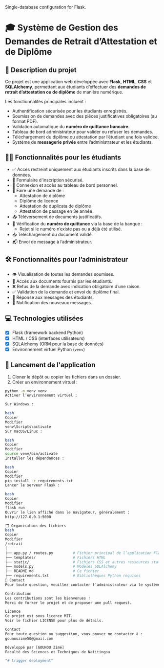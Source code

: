  
Single-database configuration for Flask.
# 🎓 Système de Gestion des Demandes de Retrait d’Attestation et de Diplôme

## 📌 Description du projet

Ce projet est une application web développée avec **Flask**, **HTML**, **CSS** et **SQLAlchemy**, permettant aux étudiants d’effectuer des **demandes de retrait d’attestation ou de diplôme** de manière numérique.

Les fonctionnalités principales incluent :
- Authentification sécurisée pour les étudiants enregistrés.
- Soumission de demandes avec des pièces justificatives obligatoires (au format PDF).
- Validation automatique du **numéro de quittance bancaire**.
- Tableau de bord administrateur pour valider ou refuser les demandes.
- Téléchargement du diplôme ou attestation par l’étudiant une fois validée.
- Système de **messagerie privée** entre l’administrateur et les étudiants.

## 🧑‍🎓 Fonctionnalités pour les étudiants

- ✅ Accès restreint uniquement aux étudiants inscrits dans la base de données.
- 📝 Formulaire d'inscription sécurisé.
- 🔐 Connexion et accès au tableau de bord personnel.
- 📄 Faire une demande de :
  - Attestation de diplôme
  - Diplôme de licence
  - Attestation de duplicata de diplôme
  - Attestation de passage en 3e année
- 📤 Téléversement de documents justificatifs.
- 🔎 Vérification du **numéro de quittance** via la base de la banque :
  - Rejet si le numéro n’existe pas ou a déjà été utilisé.
- 📥 Téléchargement du document validé.
- 📬 Envoi de message à l’administrateur.

## 🛠️ Fonctionnalités pour l’administrateur

- 👁️ Visualisation de toutes les demandes soumises.
- 📂 Accès aux documents fournis par les étudiants.
- ❌ Refus de la demande avec indication obligatoire d’une raison.
- ✅ Validation de la demande et envoi du diplôme final.
- 📧 Réponse aux messages des étudiants.
- 🔔 Notification des nouveaux messages.

## 💻 Technologies utilisées

- [x] Flask (framework backend Python)
- [x] HTML / CSS (interfaces utilisateurs)
- [x] SQLAlchemy (ORM pour la base de données)
- [x] Environnement virtuel Python (`venv`)

## 🚀 Lancement de l'application

1. Cloner le dépôt ou copier les fichiers dans un dossier.
2. Créer un environnement virtuel :

```bash
python -m venv venv
Activer l’environnement virtuel :

Sur Windows :

bash
Copier
Modifier
venv\Scripts\activate
Sur macOS/Linux :

bash
Copier
Modifier
source venv/bin/activate
Installer les dépendances :

bash
Copier
Modifier
pip install -r requirements.txt
Lancer le serveur Flask :

bash
Copier
Modifier
flask run
Ouvrir le lien affiché dans le navigateur, généralement :
http://127.0.0.1:5000

🗂️ Organisation des fichiers
bash
Copier
Modifier
/retrait
│
├── app.py / routes.py         # Fichier principal de l’application Flask
├── templates/                 # Fichiers HTML
├── static/                    # Fichiers CSS et autres ressources statiques
├── models.py                  # Modèles SQLAlchemy
├── README.md                  # Ce fichier
├── requirements.txt           # Bibliothèques Python requises
📧 Contact
Pour toute question, veuillez contacter l’administrateur via le système de messagerie intégré ou par email.

Contribution
Les contributions sont les bienvenues !
Merci de forker le projet et de proposer une pull request.

Licence
Ce projet est sous licence MIT.
Voir le fichier LICENSE pour plus de détails.

Contact
Pour toute question ou suggestion, vous pouvez me contacter à :
gounouzime50@gmail.com

Développé par [GOUNOU Zimé]
Faculté des Sciences et Techniques de Natitingou

"# trigger deployment" 
